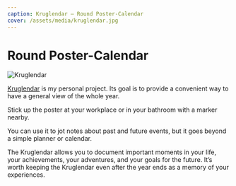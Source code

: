 ```yaml
---
caption: Kruglendar — Round Poster-Calendar  
cover: /assets/media/kruglendar.jpg  
---
```


# Round Poster-Calendar

![Kruglendar](/assets/media/kruglendar.jpg)

[Kruglendar](https://kruglendar.ru/) is my personal project. Its goal is to provide a convenient way to have a general view of the whole year.

Stick up the poster at your workplace or in your bathroom with a marker nearby.

You can use it to jot notes about past and future events, but it goes beyond a simple planner or calendar.

The Kruglendar allows you to document important moments in your life, your achievements, your adventures, and your goals for the future. It’s worth keeping the Kruglendar even after the year ends as a memory of your experiences.
